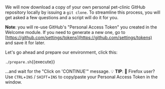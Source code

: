 We will now download a copy of your own personal pet-clinic GitHub repository locally by issuing a `git clone`. 
To streamline this process, you will get asked a few questions and a script will do it for you.

**Note**: you will re-use GitHub's "Personal Access Token" you created in the Welcome module. 
If you need to generate a new one, go to [https://github.com/settings/tokens](https://github.com/settings/tokens) and save it for later.

Let's go ahead and prepare our environment, click this:

 `./prepare.sh`{{execute}}

...and wait for the "Click on 'CONTINUE'" message.
💡 **TIP**: 🦊 Firefox user? Use `CTRL`+`INS` / `SHIFT`+`INS` to copy/paste your Personal Access Token in the window.
